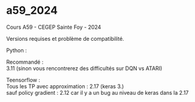 # a59_2024
Cours A59 - CEGEP Sainte Foy - 2024

Versions requises et problème de compatibilité.

Python :

Recommandé : <br>
3.11 (sinon vous rencontrerez des difficultés sur DQN vs ATARI)

Teensorflow : <br>
Tous les TP avec approximation : 2.17 (keras 3.)<br>
sauf policy gradient : 2.12 car il y a un bug au niveau de keras dans la 2.17


